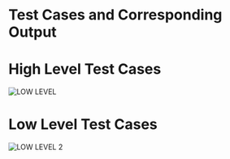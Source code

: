 # Test Cases and Corresponding Output
# High Level Test Cases
![LOW LEVEL](https://user-images.githubusercontent.com/101423326/168345089-2433a502-25ae-459c-b1d8-6f0a772ea205.png)
# Low Level Test Cases
![LOW LEVEL 2](https://user-images.githubusercontent.com/101423326/168345224-89da4500-391e-4ce4-be9e-7aff326d7690.png)

